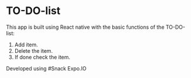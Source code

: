 # TO-DO-list

This app is built using React native with the basic functions of the TO-DO-list:
1. Add item.
2. Delete the item.
3. If done check the item.


Developed using #Snack Expo.IO 
